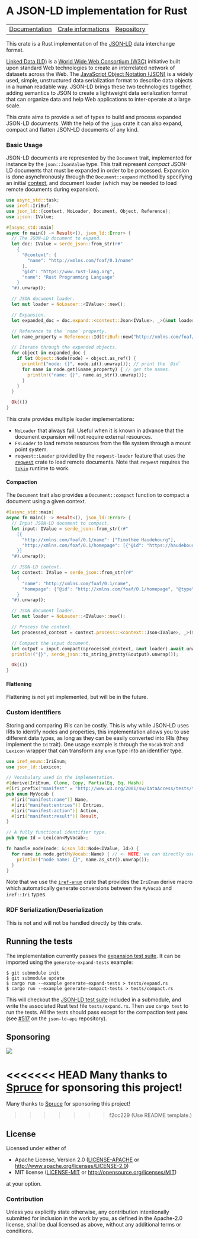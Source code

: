 # A JSON-LD implementation for Rust

<table><tr>
	<td><a href="https://docs.rs/json-ld">Documentation</a></td>
	<td><a href="https://crates.io/crates/json-ld">Crate informations</a></td>
	<td><a href="https://github.com/timothee-haudebourg/json-ld">Repository</a></td>
</tr></table>

This crate is a Rust implementation of the
[JSON-LD](https://www.w3.org/TR/json-ld/)
data interchange format.

[Linked Data (LD)](https://www.w3.org/standards/semanticweb/data)
is a [World Wide Web Consortium (W3C)](https://www.w3.org/)
initiative built upon standard Web technologies to create an
interrelated network of datasets across the Web.
The [JavaScript Object Notation (JSON)](https://tools.ietf.org/html/rfc7159) is
a widely used, simple, unstructured data serialization format to describe
data objects in a human readable way.
JSON-LD brings these two technologies together, adding semantics to JSON
to create a lightweight data serialization format that can organize data and
help Web applications to inter-operate at a large scale.

This crate aims to provide a set of types to build and process expanded
JSON-LD documents.
With the help of the [`json`](https://crates.io/crates/json)
crate it can also expand, compact and flatten JSON-LD documents of any kind.

### Basic Usage

JSON-LD documents are represented by the `Document` trait,
implemented for instance by the `json::JsonValue` type.
This trait represent *compact* JSON-LD documents that must be expanded in order
to be processed.
Expansion is done asynchronously through the `Document::expand` method by
specifying an initial [context](https://www.w3.org/TR/json-ld11/#the-context),
and document loader
(which may be needed to load remote documents during expansion).

```rust
use async_std::task;
use iref::IriBuf;
use json_ld::{context, NoLoader, Document, Object, Reference};
use ijson::IValue;

#[async_std::main]
async fn main() -> Result<(), json_ld::Error> {
  // The JSON-LD document to expand.
  let doc: IValue = serde_json::from_str(r#"
    {
      "@context": {
        "name": "http://xmlns.com/foaf/0.1/name"
      },
      "@id": "https://www.rust-lang.org",
      "name": "Rust Programming Language"
    }
  "#).unwrap();

  // JSON document loader.
  let mut loader = NoLoader::<IValue>::new();

  // Expansion.
  let expanded_doc = doc.expand::<context::Json<IValue>, _>(&mut loader).await?;

  // Reference to the `name` property.
  let name_property = Reference::Id(IriBuf::new("http://xmlns.com/foaf/0.1/name").unwrap());

  // Iterate through the expanded objects.
  for object in expanded_doc {
    if let Object::Node(node) = object.as_ref() {
      println!("node: {}", node.id().unwrap()); // print the `@id`
      for name in node.get(&name_property) { // get the names.
        println!("name: {}", name.as_str().unwrap());
      }
    }
  }

  Ok(())
}
```

This crate provides multiple loader implementations:
  - `NoLoader` that always fail. Useful when it is known in advance that the
    document expansion will not require external resources.
  - `FsLoader` to load remote resources from the file system through a
    mount point system.
  - `reqwest::Loader` provided by the `reqwest-loader` feature that uses the
    [`reqwest`](https://crates.io/crates/reqwest) crate to load remote documents.
  Note that `reqwest` requires the
  [`tokio`](https://crates.io/crates/tokio) runtime to work.

#### Compaction

The `Document` trait also provides a `Document::compact` function to compact a document using a given context.

```rust
#[async_std::main]
async fn main() -> Result<(), json_ld::Error> {
  // Input JSON-LD document to compact.
  let input: IValue = serde_json::from_str(r#"
    [{
      "http://xmlns.com/foaf/0.1/name": ["Timothée Haudebourg"],
      "http://xmlns.com/foaf/0.1/homepage": [{"@id": "https://haudebourg.net/"}]
    }]
  "#).unwrap();

  // JSON-LD context.
  let context: IValue = serde_json::from_str(r#"
    {
      "name": "http://xmlns.com/foaf/0.1/name",
      "homepage": {"@id": "http://xmlns.com/foaf/0.1/homepage", "@type": "@id"}
    }
  "#).unwrap();

  // JSON document loader.
  let mut loader = NoLoader::<IValue>::new();

  // Process the context.
  let processed_context = context.process::<context::Json<IValue>, _>(&mut loader, None).await?;

  // Compact the input document.
  let output = input.compact(&processed_context, &mut loader).await.unwrap();
  println!("{}", serde_json::to_string_pretty(&output).unwrap());

  Ok(())
}
```

#### Flattening

Flattening is not yet implemented, but will be in the future.

### Custom identifiers

Storing and comparing IRIs can be costly.
This is why while JSON-LD uses IRIs to identify nodes and properties, this implementation
allows you to use different data types, as long as they can be easily converted
into IRIs (they implement the `Id` trait).
One usage example is through the `Vocab` trait and `Lexicon` wrapper that can
transform any `enum` type into an identifier type.

```rust
use iref_enum::IriEnum;
use json_ld::Lexicon;

// Vocabulary used in the implementation.
#[derive(IriEnum, Clone, Copy, PartialEq, Eq, Hash)]
#[iri_prefix("manifest" = "http://www.w3.org/2001/sw/DataAccess/tests/test-manifest#")]
pub enum MyVocab {
  #[iri("manifest:name")] Name,
  #[iri("manifest:entries")] Entries,
  #[iri("manifest:action")] Action,
  #[iri("manifest:result")] Result,
}

// A fully functional identifier type.
pub type Id = Lexicon<MyVocab>;

fn handle_node(node: &json_ld::Node<IValue, Id>) {
  for name in node.get(MyVocab::Name) { // <- NOTE: we can directly use `MyVocab` here.
    println!("node name: {}", name.as_str().unwrap());
  }
}
```

Note that we use the [`iref-enum`](https://crates.io/crates/iref-enum)
crate that provides the `IriEnum` derive macro which automatically generate
conversions between the `MyVocab` and `iref::Iri` types.

### RDF Serialization/Deserialization

This is not and will not be handled directly by this crate.

## Running the tests

The implementation currently passes the
[expansion test suite](https://w3c.github.io/json-ld-api/tests/expand-manifest.html).
It can be imported using the `generate-expand-tests` example:
```
$ git submodule init
$ git submodule update
$ cargo run --example generate-expand-tests > tests/expand.rs
$ cargo run --example generate-compact-tests > tests/compact.rs
```

This will checkout the [JSON-LD test suite](https://github.com/w3c/json-ld-api/) included in a submodule,
and write the associated Rust test file `tests/expand.rs`.
Then use `cargo test` to run the tests.
All the tests should pass except for the compaction test `p004`
(see [#517](https://github.com/w3c/json-ld-api/issues/517#) on the `json-ld-api` repository).

## Sponsoring

![](https://uploads-ssl.webflow.com/5f37276ebba6e91b4cdefcea/5f398730ecda61a7494906ba_Spruce_Logo_Horizontal.png)

<<<<<<< HEAD
Many thanks to [Spruce](https://www.spruceid.com/) for sponsoring this project!
=======
Many thanks to [Spruce](https://www.spruceid.com) for sponsoring this project!
>>>>>>> f2cc229 (Use README template.)

## License

Licensed under either of

 * Apache License, Version 2.0 ([LICENSE-APACHE](LICENSE-APACHE) or http://www.apache.org/licenses/LICENSE-2.0)
 * MIT license ([LICENSE-MIT](LICENSE-MIT) or http://opensource.org/licenses/MIT)

at your option.

### Contribution

Unless you explicitly state otherwise, any contribution intentionally submitted
for inclusion in the work by you, as defined in the Apache-2.0 license, shall be dual licensed as above, without any
additional terms or conditions.
